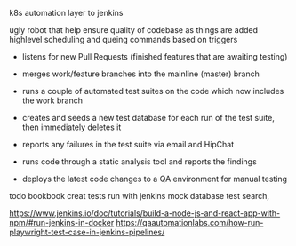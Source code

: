 k8s 
automation layer to jenkins

ugly robot that help ensure quality of codebase as things are added
highlevel scheduling and queing commands based on triggers

- listens for new Pull Requests (finished features that are awaiting testing)

- merges work/feature branches into the mainline (master) branch

- runs a couple of automated test suites on the code which now includes the work branch

- creates and seeds a new test database for each run of the test suite, then immediately deletes it

- reports any failures in the test suite via email and HipChat

- runs code through a static analysis tool and reports the findings

- deploys the latest code changes to a QA environment for manual testing

todo bookbook
creat tests
run with jenkins mock database
test search,

https://www.jenkins.io/doc/tutorials/build-a-node-js-and-react-app-with-npm/#run-jenkins-in-docker
https://qaautomationlabs.com/how-run-playwright-test-case-in-jenkins-pipelines/